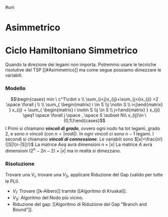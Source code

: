 #uni 
# Asimmetrico
# Ciclo Hamiltoniano Simmetrico
Quando la direzione dei legami non importa.
Potremmo usare le tecniche risolutive del TSP [[#Asimmetrico]] ma come segue possiamo dimezzare le variabili.
### Modello
$$\begin{cases} min \  c^T\cdot x \\ \sum_{i<j}x_{ij}+\sum_{j<i}x_{ji} =2 \space \forall j \\ \\ \sum_{ \begin{matrix} i \in S \\j \notin S \\ i<j\end{matrix} } x_{ij} + \sum_{ \begin{matrix} i \notin S \\j \in S \\ j<i\end{matrix} } x_{ji} \geq1 \space \forall j \space , \space S \subset N\\ x_{ij}\in \{0,1\}\end{cases}$$
I Primi si chiamano ___vincoli di grado___, ovvero ogni nodo ha tot legami, grado 2, e sono $n$ vincoli (con $n=|nodi|$). In ogni vincoli ci sono $n-1$ legami.
I secondi si chiamano ___vincoli di connessione___.
Le variabili sono $|x|=\frac{n!}{|S|!(n-|S|)!}$ 
La matrice $Aeq$ avrà dimensioni $n\times |x|$ 
La matrice $A$ avrà dimensioni $(2^n-2n-2) \times |x|$ ma in realtà si dimezzano.
### Risoluzione
Trovare una $V_I$, trovare una $V_S$, applicare Riduzione del Gap (valido per tutte le PLI).
- $V_I$: Trovare [[k-Albero]] tramite [[Algoritmo di Kruskal]].
- $V_S$: Algoritmo del Nodo più vicino.
- Riduzione del gap: [[Algoritmo di Riduzione del Gap "Branch and Bound"]]. 